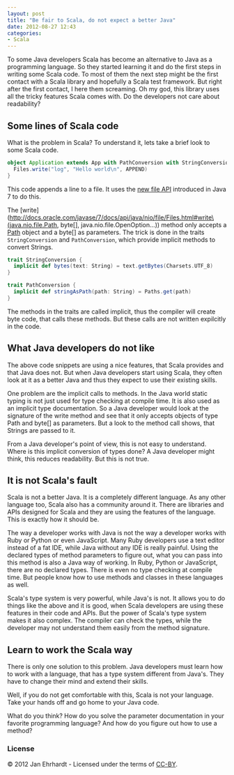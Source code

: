 ```yaml
---
layout: post
title: "Be fair to Scala, do not expect a better Java"
date: 2012-08-27 12:43
categories:
- Scala
---
```


To some Java developers Scala has become an alternative to Java as a
programming language. So they started learning it and do the first
steps in writing some Scala code. To most of them the next step might
be the first contact with a Scala library and hopefully a Scala test
framework. But right after the first contact, I here them
screaming. Oh my god, this library uses all the tricky features Scala
comes with. Do the developers not care about readability?

Some lines of Scala code
----------

What is the problem in Scala? To understand it, lets take a brief look
to some Scala code.

```scala
object Application extends App with PathConversion with StringConversion {
  Files.write("log", "Hello world\n", APPEND)
}
```

This code appends a line to a file. It uses the
[new file API](http://docs.oracle.com/javase/7/docs/api/java/nio/file/package-summary.html)
introduced in Java 7 to do this.

The
[write](http://docs.oracle.com/javase/7/docs/api/java/nio/file/Files.html#write\(java.nio.file.Path,
byte[], java.nio.file.OpenOption...\)) method only accepts a
[Path](http://docs.oracle.com/javase/7/docs/api/java/nio/file/Path.html)
object and a byte[] as parameters. The trick is done in the traits
```StringConversion``` and ```PathConversion```, which provide implicit
methods to convert Strings.

```scala
trait StringConversion {
  implicit def bytes(text: String) = text.getBytes(Charsets.UTF_8)
}

trait PathConversion {
  implicit def stringAsPath(path: String) = Paths.get(path)
}
```

The methods in the traits are called implicit, thus the compiler will
create byte code, that calls these methods. But these calls are not
written expilcitly in the code.

What Java developers do not like
----------

The above code snippets are using a nice features, that Scala provides
and that Java does not. But when Java developers start using Scala,
they often look at it as a better Java and thus they expect to use
their existing skills.

One problem are the implicit calls to methods. In the Java world
static typing is not just used for type checking at compile time. It
is also used as an implicit type documentation. So a Java developer
would look at the signature of the write method and see that it only
accepts objects of type Path and byte[] as parameters. But a look to
the method call shows, that Strings are passed to it.

From a Java developer's point of view, this is not easy to understand.
Where is this implicit conversion of types done? A Java developer
might think, this reduces readability. But this is not true.

It is not Scala's fault
----------

Scala is not a better Java. It is a completely different language. As
any other language too, Scala also has a community around it. There
are libraries and APIs designed for Scala and they are using the
features of the language. This is exactly how it should be.

The way a developer works with Java is not the way a developer works
with Ruby or Python or even JavaScript. Many Ruby developers use a
text editor instead of a fat IDE, while Java without any IDE is really
painful. Using the declared types of method parameters to figure out,
what you can pass into this method is also a Java way of working. In
Ruby, Python or JavaScript, there are no declared types. There is even
no type checking at compile time. But people know how to use methods
and classes in these languages as well.

Scala's type system is very powerful, while Java's is not. It allows
you to do things like the above and it is good, when Scala developers
are using these features in their code and APIs. But the power of
Scala's type system makes it also complex. The compiler can check the
types, while the developer may not understand them easily from the
method signature.

Learn to work the Scala way
----------

There is only one solution to this problem. Java developers must learn
how to work with a language, that has a type system different from
Java's. They have to change their mind and extend their skills.

Well, if you do not get comfortable with this, Scala is not your
language. Take your hands off and go home to your Java code.

What do you think? How do you solve the parameter documentation in
your favorite programming language? And how do you figure out how to
use a method?

### License

© 2012 Jan Ehrhardt - Licensed under the terms of
[CC-BY](http://creativecommons.org/licenses/by/3.0/).

